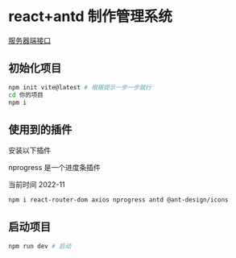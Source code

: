 # react+antd 制作管理系统

[服务器端接口](https://github.com/btc022003/hdf-app-server)

## 初始化项目

```bash
npm init vite@latest # 根据提示一步一步就行
cd 你的项目
npm i
```

## 使用到的插件

安装以下插件

nprogress 是一个进度条插件

当前时间 2022-11

```bash
npm i react-router-dom axios nprogress antd @ant-design/icons
```

## 启动项目

```bash
npm run dev # 启动
```
